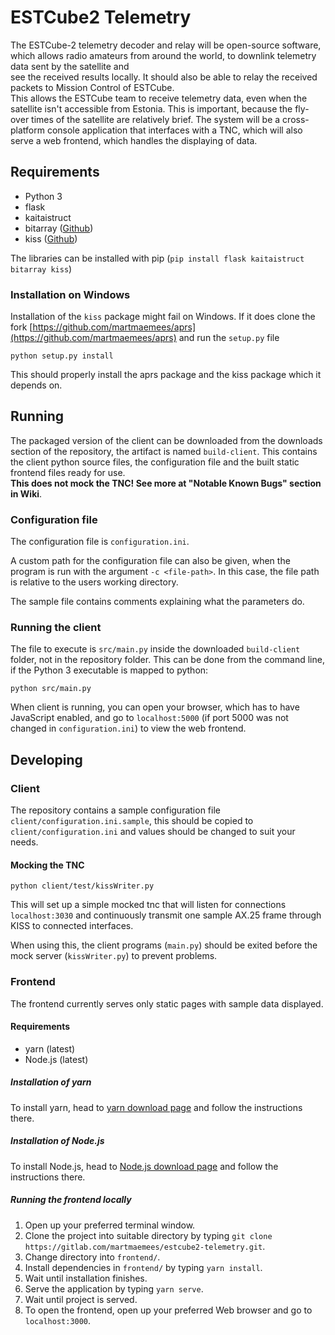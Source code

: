 # ESTCube2 Telemetry

The ESTCube-2 telemetry decoder and relay will be open-source software, which allows radio amateurs from around the world, to downlink telemetry data sent by the satellite and  
see the received results locally. It should also be able to relay the received packets to Mission Control of ESTCube.  
This allows the ESTCube team to receive telemetry data, even when the satellite isn't accessible from Estonia. This is important, because the fly-over times of the satellite are relatively brief. The system will be a cross-platform console application that interfaces with a TNC, which will also serve a web frontend, which handles the displaying of data.

## Requirements

* Python 3
* flask
* kaitaistruct
* bitarray ([Github](https://github.com/ilanschnell/bitarray))
* kiss ([Github](https://github.com/ampledata/kiss))

The libraries can be installed with pip (`pip install flask kaitaistruct bitarray kiss`)

### Installation on Windows

Installation of the `kiss` package might fail on Windows. If it does clone the fork [https://github.com/martmaemees/aprs](https://github.com/martmaemees/aprs) and run the `setup.py` file

```
python setup.py install
```

This should properly install the aprs package and the kiss package which it depends on.

## Running

The packaged version of the client can be downloaded from the downloads section of the repository, the artifact is named `build-client`. This contains the client python source files, the configuration file and the built static frontend files ready for use.  
**This does not mock the TNC! See more at "Notable Known Bugs" section in Wiki**.

### Configuration file

The configuration file is `configuration.ini`.

A custom path for the configuration file can also be given, when the program is run with the argument `-c <file-path>`. In this case, the file path is relative to the users working directory.

The sample file contains comments explaining what the parameters do.

### Running the client

The file to execute is `src/main.py` inside the downloaded `build-client` folder, not in the repository folder. This can be done from the command line, if the Python 3 executable is mapped to python:

```
python src/main.py
```

When client is running, you can open your browser, which has to have JavaScript enabled, and go to `localhost:5000` (if port 5000 was not changed in `configuration.ini`) to view the web frontend.

## Developing

### Client

The repository contains a sample configuration file `client/configuration.ini.sample`, this should be copied to `client/configuration.ini` and values should be changed to suit your needs.

#### Mocking the TNC

```
python client/test/kissWriter.py
```

This will set up a simple mocked tnc that will listen for connections `localhost:3030` and continuously transmit one sample AX.25 frame through KISS to connected interfaces.

When using this, the client programs (`main.py`) should be exited before the mock server (`kissWriter.py`) to prevent problems.

### Frontend

The frontend currently serves only static pages with sample data displayed.

#### Requirements

* yarn (latest)
* Node.js (latest)

##### Installation of yarn

To install yarn, head to [yarn download page](https://yarnpkg.com/lang/en/docs/install/) and follow the instructions there.

##### Installation of Node.js

To install Node.js, head to [Node.js download page](https://nodejs.org/en/) and follow the instructions there.

##### Running the frontend locally

1.  Open up your preferred terminal window.
2.  Clone the project into suitable directory by typing `git clone https://gitlab.com/martmaemees/estcube2-telemetry.git`.
3.  Change directory into `frontend/`.
4.  Install dependencies in `frontend/` by typing `yarn install`.
5.  Wait until installation finishes.
6.  Serve the application by typing `yarn serve`.
7.  Wait until project is served.
8.  To open the frontend, open up your preferred Web browser and go to `localhost:3000`.
